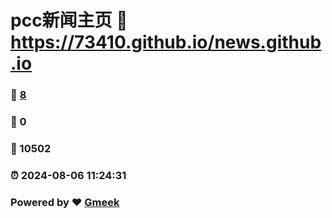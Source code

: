 # pcc新闻主页 :link: https://73410.github.io/news.github.io 
### :page_facing_up: [8](https://73410.github.io/news.github.io/tag.html) 
### :speech_balloon: 0 
### :hibiscus: 10502 
### :alarm_clock: 2024-08-06 11:24:31 
### Powered by :heart: [Gmeek](https://github.com/Meekdai/Gmeek)
